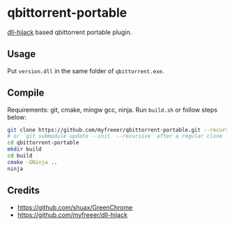 # qbittorrent-portable
[dll-hijack](https://github.com/myfreeer/dll-hijack) based qbittorrent portable plugin.

## Usage
Put `version.dll` in the same folder of `qbittorrent.exe`.

## Compile
Requirements: git, cmake, mingw gcc, ninja.
Run `build.sh` or follow steps below:
```bash
git clone https://github.com/myfreeer/qbittorrent-portable.git --recursive
# or `git submodule update --init  --recursive` after a regular clone
cd qbittorrent-portable
mkdir build
cd build
cmake -GNinja ..
ninja
```

## Credits
* https://github.com/shuax/GreenChrome
* https://github.com/myfreeer/dll-hijack